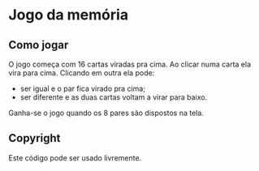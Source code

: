 # Jogo da memória

## Como jogar
O jogo começa com 16 cartas viradas pra cima. Ao clicar numa carta ela vira para cima. Clicando em outra ela pode:
- ser igual e o par fica virado pra cima;
- ser diferente e as duas cartas voltam a virar para baixo.

Ganha-se o jogo quando os 8 pares são dispostos na tela.

## Copyright

Este código pode ser usado livremente.
